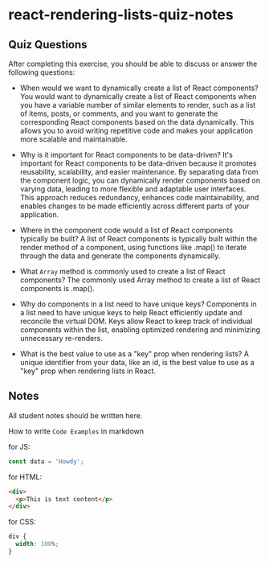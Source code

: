 # react-rendering-lists-quiz-notes

## Quiz Questions

After completing this exercise, you should be able to discuss or answer the following questions:

- When would we want to dynamically create a list of React components?
  You would want to dynamically create a list of React components when you have a variable number of similar elements to render, such as a list of items, posts, or comments, and you want to generate the corresponding React components based on the data dynamically. This allows you to avoid writing repetitive code and makes your application more scalable and maintainable.

- Why is it important for React components to be data-driven?
  It's important for React components to be data-driven because it promotes reusability, scalability, and easier maintenance. By separating data from the component logic, you can dynamically render components based on varying data, leading to more flexible and adaptable user interfaces. This approach reduces redundancy, enhances code maintainability, and enables changes to be made efficiently across different parts of your application.

- Where in the component code would a list of React components typically be built?
  A list of React components is typically built within the render method of a component, using functions like .map() to iterate through the data and generate the components dynamically.

- What `Array` method is commonly used to create a list of React components?
  The commonly used Array method to create a list of React components is .map().

- Why do components in a list need to have unique keys?
  Components in a list need to have unique keys to help React efficiently update and reconcile the virtual DOM. Keys allow React to keep track of individual components within the list, enabling optimized rendering and minimizing unnecessary re-renders.

- What is the best value to use as a "key" prop when rendering lists?
  A unique identifier from your data, like an id, is the best value to use as a "key" prop when rendering lists in React.

## Notes

All student notes should be written here.

How to write `Code Examples` in markdown

for JS:

```javascript
const data = 'Howdy';
```

for HTML:

```html
<div>
  <p>This is text content</p>
</div>
```

for CSS:

```css
div {
  width: 100%;
}
```
